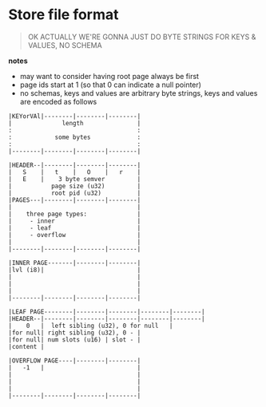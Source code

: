 # Store file format

> OK ACTUALLY WE'RE GONNA JUST DO BYTE STRINGS FOR KEYS & VALUES, NO SCHEMA

**notes**
- may want to consider having root page always be first
- page ids start at 1 (so that 0 can indicate a null pointer)
- no schemas, keys and values are arbitrary byte strings, keys and values are
encoded as follows

```
|KEYorVAl|--------|--------|--------|
|              length               |
:                                   :
:            some bytes             :
:                                   :
|--------|--------|--------|--------|
```

```
|HEADER--|--------|--------|--------|
|   S    |   t    |   O    |   r    |
|   E    |    3 byte semver         |
|           page size (u32)         |
|           root pid (u32)          |
|PAGES---|--------|--------|--------|
|                                   |
|    three page types:              |
|     - inner                       |
|     - leaf                        |
|     - overflow                    |
|                                   |
|--------|--------|--------|--------|
```

```
|INNER PAGE-------|--------|--------|
|lvl (i8)|                          |
|                                   |
|                                   |
|                                   |
|--------|--------|--------|--------|
```

```
|LEAF PAGE--------|--------|--------|--------|--------|
|HEADER--|--------|--------|--------|--------|--------|
|    0   |  left sibling (u32), 0 for null   |
|for null| right sibling (u32), 0 - |
|for null| num slots (u16) | slot - |
|content |
```

```
|OVERFLOW PAGE----|--------|--------|
|   -1   |                          |
|                                   |
|                                   |
|                                   |
|--------|--------|--------|--------|
```


